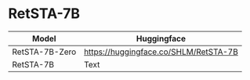 # RetSTA-7B
| Model          | Huggingface |
| -----------    | ----------- |
| RetSTA-7B-Zero | https://huggingface.co/SHLM/RetSTA-7B       |
| RetSTA-7B      | Text        |
